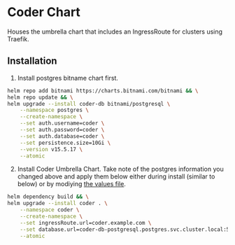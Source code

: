 # Coder Chart
Houses the umbrella chart that includes an IngressRoute for clusters using Traefik. 
## Installation
1. Install postgres bitname chart first.
```bash
helm repo add bitnami https://charts.bitnami.com/bitnami && \
helm repo update && \
helm upgrade --install coder-db bitnami/postgresql \
    --namespace postgres \
    --create-namespace \
    --set auth.username=coder \
    --set auth.password=coder \
    --set auth.database=coder \
    --set persistence.size=10Gi \
    --version v15.5.17 \
    --atomic
```
2. Install Coder Umbrella Chart. Take note of the postgres information you changed above and apply them below either during install (similar to below) or by modiying [the values file](coder/values.yaml).
```bash
helm dependency build && \
helm upgrade --install coder . \
    --namespace coder \
    --create-namespace \
    --set ingressRoute.url=coder.example.com \
    --set database.url=coder-db-postgresql.postgres.svc.cluster.local:5432 \
    --atomic
```